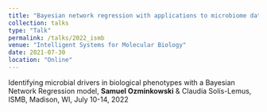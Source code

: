 ```yaml
---
title: "Bayesian network regression with applications to microbiome data"
collection: talks
type: "Talk"
permalink: /talks/2022_ismb
venue: "Intelligent Systems for Molecular Biology"
date: 2021-07-30
location: "Online"
---
```


Identifying microbial drivers in biological phenotypes with a Bayesian Network Regression model, **Samuel Ozminkowski** & Claudia Solís-Lemus,
ISMB, Madison, WI, July 10-14, 2022

